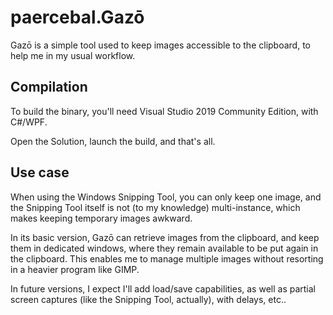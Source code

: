 # paercebal.Gazō

Gazō is a simple tool used to keep images accessible to the clipboard, to help me in my usual workflow.

## Compilation

To build the binary, you'll need Visual Studio 2019 Community Edition, with C#/WPF.

Open the Solution, launch the build, and that's all.

## Use case

When using the Windows Snipping Tool, you can only keep one image, and the Snipping Tool itself is not (to my knowledge) multi-instance, which makes keeping temporary images awkward.

In its basic version, Gazō can retrieve images from the clipboard, and keep them in dedicated windows, where they remain available to be put again in the clipboard. This enables me to manage multiple images without resorting in a heavier program like GIMP.

In future versions, I expect I'll add load/save capabilities, as well as partial screen captures (like the Snipping Tool, actually), with delays, etc..
